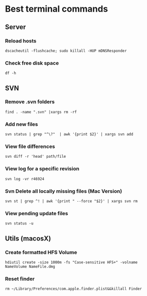 # Best terminal commands


## Server

### Reload hosts
````
dscacheutil -flushcache; sudo killall -HUP mDNSResponder
````
### Check free disk space
````
df -h
````

## SVN

### Remove .svn folders
````
find . -name ".svn" |xargs rm -rf
````

### Add new files
````
svn status | grep "^\?"  | awk '{print $2}' | xargs svn add
````
### View file differences
````
svn diff -r 'head' path/file
````
### View log for a specific revision
````
svn log -vr r46924
````
### Svn Delete all locally missing files (Mac Version)
````
svn st | grep ^! | awk '{print " --force "$2}' | xargs svn rm
````
### View pending update files
````
svn status -u
````

## Utils (macosX)

### Create formatted HFS Volume
````
hdiutil create -size 1000m -fs "Case-sensitive HFS+" -volname NameVolume NameFile.dmg
````
### Reset finder
````
rm ~/Library/Preferences/com.apple.finder.plist&&killall Finder
````



